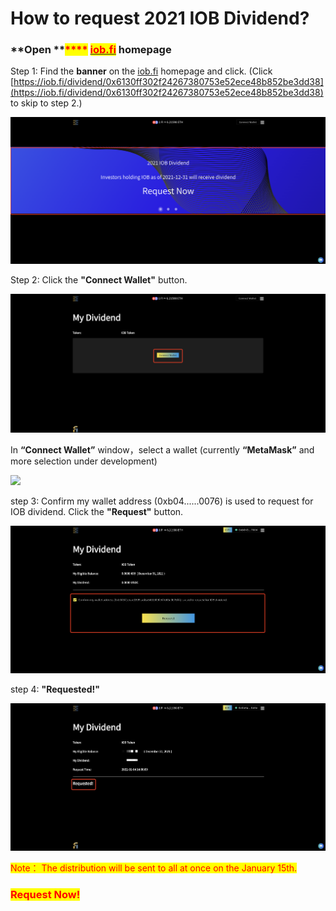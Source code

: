 # How to request 2021 IOB Dividend?

### **Open **<mark style="color:red;">****</mark> [<mark style="color:red;">**iob.fi**</mark>](https://iob.fi) **homepage**

Step 1: Find the **banner** on the [iob.fi](https://iob.fi) homepage and click. (Click [https://iob.fi/dividend/0x6130ff302f24267380753e52ece48b852be3dd38](https://iob.fi/dividend/0x6130ff302f24267380753e52ece48b852be3dd38) to skip to step 2.)

![](../.gitbook/assets/WechatIMG3.png)

Step 2: Click the **"Connect Wallet"** button.

![](../.gitbook/assets/WX20220105-150257@2x.png)

In **“Connect Wallet”** window，select a wallet (currently **“MetaMask”** and more selection under development)

![](../.gitbook/assets/%E5%9B%BE%E7%89%87.png)

step 3:  Confirm my wallet address (0xb04......0076) is used to request for IOB dividend. Click the **"Request"** button.

![](../.gitbook/assets/WX20220105-151322@2x.png)

step 4:  **"Requested!"**&#x20;

![](<../.gitbook/assets/1641367146742 (1).jpg>)

<mark style="color:red;">Note： The distribution will be sent to all at once on the January 15th.</mark>

### <mark style="color:red;">Request Now!</mark>
